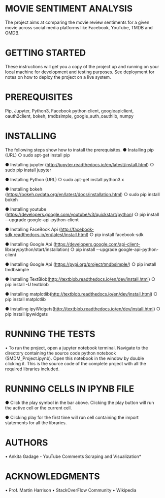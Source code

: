 # MOVIE SENTIMENT ANALYSIS
The project aims at comparing the movie review sentiments for a given movie across social media platforms like Facebook, YouTube, TMDB and OMDB.

# GETTING STARTED
These instructions will get you a copy of the project up and running on your local machine for development and testing purposes. See deployment for notes on how to deploy the project on a live system.

# PREREQUISITES
Pip, Jupyter, Python3, Facebook python client, googleapiclient, oauth2client, bokeh, tmdbsimple, google_auth_oauthlib, numpy

# INSTALLING
The following steps show how to install the prerequisites.
● Installing pip (URL)
○ sudo apt-get install pip

● Installing jupyter (http://jupyter.readthedocs.io/en/latest/install.html) 
○ sudo pip install jupyter

● Installing Python (URL)
○ sudo apt-get install python3.x

● Installing bokeh (https://bokeh.pydata.org/en/latest/docs/installation.html)
○ sudo pip install bokeh

● Installing youtube (https://developers.google.com/youtube/v3/quickstart/python)
○ pip install --upgrade google-api-python-client

● Installing FaceBook Api (http://facebook-sdk.readthedocs.io/en/latest/install.html)
○ pip install facebook-sdk

● Installing Google Api (https://developers.google.com/api-client- library/python/start/installation)
○ pip install --upgrade google-api-python-client

● Installing Google Api (https://pypi.org/project/tmdbsimple/)
○ pip install tmdbsimple

● Installing TextBlob(http://textblob.readthedocs.io/en/dev/install.html) 
○ pip install -U textblob

● Installing matplotlib(http://textblob.readthedocs.io/en/dev/install.html) 
○ pip install matplotlib

● Installing ipyWidgets(http://textblob.readthedocs.io/en/dev/install.html) 
○ pip install ipywidgets

# RUNNING THE TESTS
• To run the project, open a jupyter notebook terminal. Navigate to the directory containing the source code python notebook (SMDM_Project.ipynb). Open this notebook in the window by double clicking it. This is the source code of the complete project with all the required libraries included.

# RUNNING CELLS IN IPYNB FILE
● Click the play symbol in the bar above. Clicking the play button will run the active cell or the current cell.

● Clicking play for the first time will run cell containing the import statements for all the libraries.

# AUTHORS
• Ankita Gadage - YouTube Comments Scraping and Visualization*

# ACKNOWLEDGMENTS
• Prof. Martin Harrison
• StackOverFlow Community 
• Wikipedia
